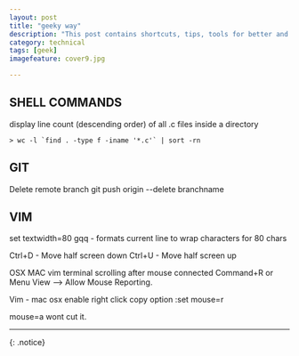 ```yaml
---
layout: post
title: "geeky way"
description: "This post contains shortcuts, tips, tools for better and faster nerdy geek programmer."
category: technical
tags: [geek]
imagefeature: cover9.jpg

---
```


## **SHELL COMMANDS**
display line count (descending order) of all .c files inside a directory

```
> wc -l `find . -type f -iname '*.c'` | sort -rn

```

## **GIT**
Delete remote branch
git push origin --delete branchname

## **VIM**
set textwidth=80
gqq - formats current line to wrap characters for 80 chars

Ctrl+D - Move half screen down
Ctrl+U - Move half screen up

OSX MAC vim terminal scrolling after mouse connected
Command+R or Menu View --> Allow Mouse Reporting.

Vim - mac osx enable right click copy option
:set mouse=r

mouse=a wont cut it.

---


{: .notice}
